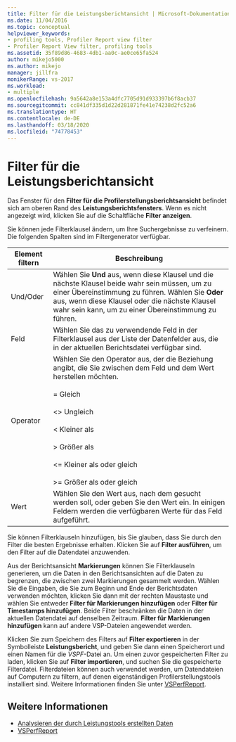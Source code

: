 ```yaml
---
title: Filter für die Leistungsberichtansicht | Microsoft-Dokumentation
ms.date: 11/04/2016
ms.topic: conceptual
helpviewer_keywords:
- profiling tools, Profiler Report view filter
- Profiler Report View filter, profiling tools
ms.assetid: 35f89d86-4683-4db1-aa0c-ae0ce65fa524
author: mikejo5000
ms.author: mikejo
manager: jillfra
monikerRange: vs-2017
ms.workload:
- multiple
ms.openlocfilehash: 9a5642a8e153a4dfc7705d91d933397b6f8acb37
ms.sourcegitcommit: cc841df335d1d22d281871fe41e74238d2fc52a6
ms.translationtype: HT
ms.contentlocale: de-DE
ms.lasthandoff: 03/18/2020
ms.locfileid: "74778453"
---
```

# <a name="performance-report-view-filter"></a>Filter für die Leistungsberichtansicht
Das Fenster für den **Filter für die Profilerstellungsberichtsansicht** befindet sich am oberen Rand des **Leistungsberichtsfensters**. Wenn es nicht angezeigt wird, klicken Sie auf die Schaltfläche **Filter anzeigen**.

 Sie können jede Filterklausel ändern, um Ihre Suchergebnisse zu verfeinern. Die folgenden Spalten sind im Filtergenerator verfügbar.

|Element filtern|Beschreibung|
|-----------------|-----------------|
|Und/Oder|Wählen Sie **Und** aus, wenn diese Klausel und die nächste Klausel beide wahr sein müssen, um zu einer Übereinstimmung zu führen. Wählen Sie **Oder** aus, wenn diese Klausel oder die nächste Klausel wahr sein kann, um zu einer Übereinstimmung zu führen.|
|Feld|Wählen Sie das zu verwendende Feld in der Filterklausel aus der Liste der Datenfelder aus, die in der aktuellen Berichtsdatei verfügbar sind.|
|Operator|Wählen Sie den Operator aus, der die Beziehung angibt, die Sie zwischen dem Feld und dem Wert herstellen möchten.<br /><br /> = Gleich<br /><br /> <> Ungleich<br /><br /> < Kleiner als<br /><br /> > Größer als<br /><br /> <= Kleiner als oder gleich<br /><br /> >= Größer als oder gleich|
|Wert|Wählen Sie den Wert aus, nach dem gesucht werden soll, oder geben Sie den Wert ein. In einigen Feldern werden die verfügbaren Werte für das Feld aufgeführt.|

 Sie können Filterklauseln hinzufügen, bis Sie glauben, dass Sie durch den Filter die besten Ergebnisse erhalten. Klicken Sie auf **Filter ausführen**, um den Filter auf die Datendatei anzuwenden.

 Aus der Berichtsansicht **Markierungen** können Sie Filterklauseln generieren, um die Daten in den Berichtsansichten auf die Daten zu begrenzen, die zwischen zwei Markierungen gesammelt werden. Wählen Sie die Eingaben, die Sie zum Beginn und Ende der Berichtsdaten verwenden möchten, klicken Sie dann mit der rechten Maustaste und wählen Sie entweder **Filter für Markierungen hinzufügen** oder **Filter für Timestamps hinzufügen**. Beide Filter beschränken die Daten in der aktuellen Datendatei auf denselben Zeitraum. **Filter für Markierungen hinzufügen** kann auf andere VSP-Dateien angewendet werden.

 Klicken Sie zum Speichern des Filters auf **Filter exportieren** in der Symbolleiste **Leistungsbericht**, und geben Sie dann einen Speicherort und einen Namen für die *VSPF*-Datei an. Um einen zuvor gespeicherten Filter zu laden, klicken Sie auf **Filter importieren**, und suchen Sie die gespeicherte Filterdatei. Filterdateien können auch verwendet werden, um Datendateien auf Computern zu filtern, auf denen eigenständigen Profilerstellungstools installiert sind. Weitere Informationen finden Sie unter [VSPerfReport](../profiling/vsperfreport.md).

## <a name="see-also"></a>Weitere Informationen
- [Analysieren der durch Leistungstools erstellten Daten](../profiling/analyzing-performance-tools-data.md)
- [VSPerfReport](../profiling/vsperfreport.md)
